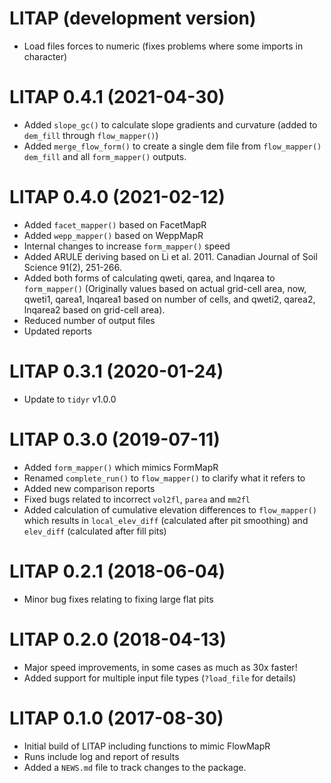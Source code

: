 # LITAP (development version)
- Load files forces to numeric (fixes problems where some imports in character)

# LITAP 0.4.1 (2021-04-30)
- Added `slope_gc()` to calculate slope gradients and curvature (added to `dem_fill` through `flow_mapper()`)
- Added `merge_flow_form()` to create a single dem file from `flow_mapper()` `dem_fill` and all `form_mapper()` outputs.

# LITAP 0.4.0 (2021-02-12)

- Added `facet_mapper()` based on FacetMapR
- Added `wepp_mapper()` based on WeppMapR
- Internal changes to increase `form_mapper()` speed
- Added ARULE deriving based on Li et al. 2011. Canadian Journal of Soil Science 91(2), 251-266.
- Added both forms of calculating qweti, qarea, and lnqarea to `form_mapper()`
  (Originally values based on actual grid-cell area, now, qweti1, qarea1, lnqarea1 based on
  number of cells, and qweti2, qarea2, lnqarea2 based on grid-cell area).
- Reduced number of output files
- Updated reports

# LITAP 0.3.1 (2020-01-24)

- Update to `tidyr` v1.0.0

# LITAP 0.3.0 (2019-07-11)

- Added `form_mapper()` which mimics FormMapR
- Renamed `complete_run()` to `flow_mapper()` to clarify what it refers to
- Added new comparison reports
- Fixed bugs related to incorrect `vol2fl`, `parea` and `mm2fl`
- Added calculation of cumulative elevation differences to `flow_mapper()` which results in `local_elev_diff` (calculated after pit smoothing) and `elev_diff` (calculated after fill pits)

# LITAP 0.2.1 (2018-06-04)

- Minor bug fixes relating to fixing large flat pits

# LITAP 0.2.0 (2018-04-13)

- Major speed improvements, in some cases as much as 30x faster!
- Added support for multiple input file types (`?load_file` for details)

# LITAP 0.1.0 (2017-08-30)

- Initial build of LITAP including functions to mimic FlowMapR
- Runs include log and report of results
- Added a `NEWS.md` file to track changes to the package.



